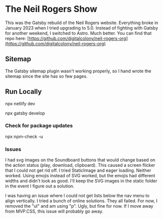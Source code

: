 # The Neil Rogers Show

This was the Gatsby rebuild of the Neil Rogers website. Everything broke in January 2023 when I tried upgrading to 5.0. Instead of fighting with Gatsby for another weekend, I switched to Astro. Much better. You can find that repo here: [https://github.com/digitalcolony/neil-rogers-org](https://github.com/digitalcolony/neil-rogers-org)


## Sitemap

The Gatsby sitemap plugin wasn't working properly, so I hand wrote the sitemap since the site has so few pages.

## Run Locally

npx netlify dev

npx gatsby develop

### Check for package updates

npx npm-check -u

### Issues

I had svg images on the Soundboard buttons that would change based on the action status (play, download, clipboard). This caused a screen flicker that I could not get rid off. I tried StaticImage and eager loading. Neither worked. Using emojis instead of SVG worked, but the emojis had different widths and didn't look as good. I'll keep the SVG images in the static folder in the event I figure out a solution.

I was having an issue where I could not get lists below the nav menu to align vertically. I tried a bunch of online solutions. They all failed. For now, I removed the "ul" and am using "p". Ugly, but fine for now. If I move away from MVP.CSS, this issue will probably go away.

